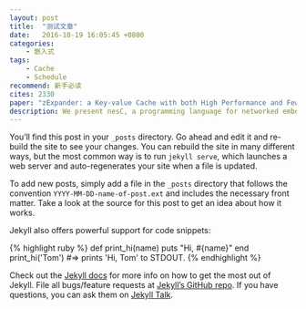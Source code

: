 ```yaml
---
layout: post
title:  "测试文章"
date:   2016-10-19 16:05:45 +0800
categories: 
    - 嵌入式
tags: 
    - Cache
    - Schedule
recommend: 新手必读
cites: 2330
paper: "zExpander: a Key-value Cache with both High Performance and Fewer Misses.pdf"
description: We present nesC, a programming language for networked embedded systems that represent a new design space for application developers. An example of a networked embedded system is a sensor network, which consists of (potentially) thousands of tiny, low-power "motes," each of which execute concurrent, reactive programs that must operate with severe memory and power constraints.nesC's contribution is to support the special needs of this domain by exposing a programming model that incorporates event-driven execution, a flexible concurrency model, and component-oriented application design. Restrictions on the programming model allow the nesC compiler to perform whole-program analyses, including data-race detection (which improves reliability) and aggressive function inlining (which reduces resource consumption).nesC has been used to implement TinyOS, a small operating system for sensor networks, as well as several significant sensor applications. nesC and TinyOS have been adopted by a large number of sensor network research groups, and our experience and evaluation of the language shows that it is effective at supporting the complex, concurrent programming style demanded by this new class of deeply networked systems.
---
```

You’ll find this post in your `_posts` directory. Go ahead and edit it and re-build the site to see your changes. You can rebuild the site in many different ways, but the most common way is to run `jekyll serve`, which launches a web server and auto-regenerates your site when a file is updated.

To add new posts, simply add a file in the `_posts` directory that follows the convention `YYYY-MM-DD-name-of-post.ext` and includes the necessary front matter. Take a look at the source for this post to get an idea about how it works.

Jekyll also offers powerful support for code snippets:

{% highlight ruby %}
def print_hi(name)
  puts "Hi, #{name}"
end
print_hi('Tom')
#=> prints 'Hi, Tom' to STDOUT.
{% endhighlight %}

Check out the [Jekyll docs][jekyll-docs] for more info on how to get the most out of Jekyll. File all bugs/feature requests at [Jekyll’s GitHub repo][jekyll-gh]. If you have questions, you can ask them on [Jekyll Talk][jekyll-talk].

[jekyll-docs]: http://jekyllrb.com/docs/home
[jekyll-gh]:   https://github.com/jekyll/jekyll
[jekyll-talk]: https://talk.jekyllrb.com/
